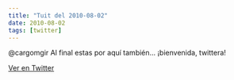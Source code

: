 ```yaml
---
title: "Tuit del 2010-08-02"
date: 2010-08-02
tags: [twitter]
---
```


@cargomgir Al final estas por aquí también... ¡bienvenida, twittera!



[Ver en Twitter](https://twitter.com/i/web/status/20131215622)
